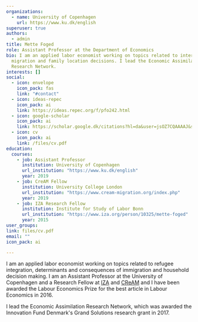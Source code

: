 ```yaml
---
organizations:
  - name: University of Copenhagen
    url: https://www.ku.dk/english
superuser: true
authors:
  - admin
title: Mette Foged
role: Assistant Professor at the Department of Economics
bio: I am an applied labor economist working on topics related to international
  migration and family location decisions. I lead the Economic Assimilation
  Research Network.
interests: []
social:
  - icon: envelope
    icon_pack: fas
    link: "#contact"
  - icon: ideas-repec
    icon_pack: ai
    link: https://ideas.repec.org/f/pfo242.html
  - icon: google-scholar
    icon_pack: ai
    link: https://scholar.google.dk/citations?hl=da&user=jsOZ7CQAAAAJ&sortby=pubdate&btnA=1&view_op=list_works&gmla=AJsN-F5tHGbLBDkQXHKqH5jdLOUKfP43-lJKVR1UaigPcRlinxzerwaeJmcaFf8L0Xe-7jgAe6-W3sjdQVYD8k5cI6MEE7ZvWeD3d9qwFI2AziSYQ9-Qz76GU7L0tKdciDW6FzvGgzcs
  - icon: cv
    icon_pack: ai
    link: /files/cv.pdf
education:
  courses:
    - job: Assistant Professor
      institution: University of Copenhagen
      url_institution: "https://www.ku.dk/english"
      year: 2019
    - job: CreAM Fellow
      institution: University College London
      url_institution: "https://www.cream-migration.org/index.php"
      year: 2019
    - job: IZA Research Fellow
      institution: Institute for Study of Labor Bonn
      url_institution: "https://www.iza.org/person/10325/mette-foged"
      year: 2015
user_groups:
link: files/cv.pdf
email: ""
icon_pack: ai

---
```

I am an applied labor economist working on topics related to refugee integration, determinants and consequences of immigration and household decision making. I am an Assistant Professor at the University of Copenhagen and a Research Fellow at [IZA](https://www.iza.org/person/10325/mette-foged) and [CReAM](https://www.cream-migration.org/index.php) and I have been awarded the Labour Economics Prize for the best article in Labour Economics in 2016.

I lead the Economic Assimilation Research Network, which was awarded the Innovation Fund Denmark's Grand Solutions research grant in 2017.
